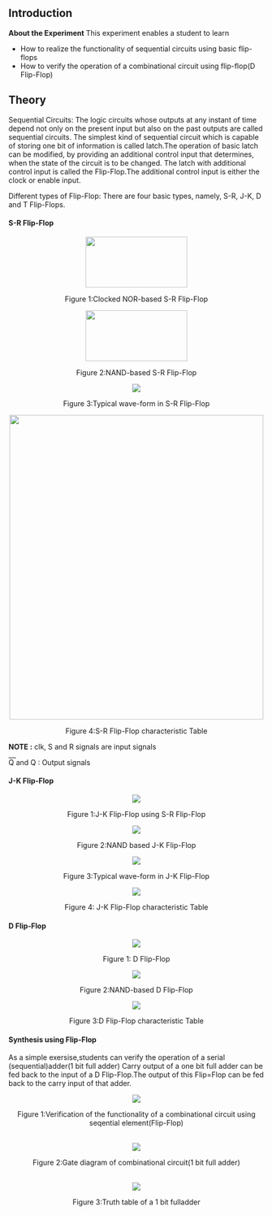 ## Introduction

**About the Experiment**
This experiment enables a student to learn
- How to realize the functionality of sequential circuits using basic flip-flops
- How to verify the operation of a combinational circuit using flip-flop(D Flip-Flop)

## Theory

Sequential Circuits: The logic circuits whose outputs at any instant of time depend not only on the present input but also
on the past outputs are called sequential circuits. The simplest kind of sequential circuit which is capable of storing one bit of information is called latch.The operation of basic latch can be modified, by providing an additional control input that determines, when the state of the circuit is to be changed. The latch with additional control input is called the Flip-Flop.The additional control input is either the clock or enable input.
	
Different types of Flip-Flop: There are four basic types, namely, S-R, J-K, D and T Flip-Flops. 
			 
#### S-R Flip-Flop 

<div align="center">
  <img src="images/SRFF.jpg" style="width:200px;height:100px"/> 
    <p>Figure 1:Clocked NOR-based S-R Flip-Flop                            
</div>
<div align="center">
  <img src="images/srff1.jpg" style="width:200px;height:100px" /> 
    <p>Figure 2:NAND-based S-R Flip-Flop
                          
</div>
<div align="center">
  <img src="images/typical waveform 1.jpg" /> 
    <p>Figure 3:Typical wave-form in S-R Flip-Flop
</div>
<div align="center">
  <img src="images/srff char table.jpg" style="width:500px;height:600px" /> 
    <p>Figure 4:S-R Flip-Flop characteristic Table
</div>

**NOTE :** clk, S and R signals are input signals 
                             
<font style="text-decoration:overline"> Q </font> and Q  : Output signals
                            

#### J-K Flip-Flop 

<div align="center">
    <img src="images/JKFF.jpg" /> 
    <p>Figure 1:J-K Flip-Flop using S-R Flip-Flop</p>
                         
   </div>
                            
<div align="center">
    <img src="images/jkff1.jpg" /> 
  <p>Figure 2:NAND based J-K Flip-Flop </p>
                           
</div>
<div align="center">
    <img src="images/typical waveform 2.jpg" /> 
      <p>Figure 3:Typical wave-form in J-K Flip-Flop </p>
</div>
                           
<div align="center">
  <img src="images/jkff char table.jpg" /> 
    <p>Figure 4:&nbsp;J-K Flip-Flop characteristic Table<p>
</div>
        
        
####  D Flip-Flop 
                            
  <div align="center">
                            <img src="images/dff.jpg" />
                            <p>
                            Figure 1:&nbsp;D Flip-Flop</p>
                            </div>
                          <div align="center">
                            <img src="images/dff1.jpg" /> 
                            <p>
                            Figure 2:NAND-based D Flip-Flop </p>
                           </div>
                          <div align="center">
                            <img src="images/function table of dff.jpg" /> 
                           <p> Figure 3:D Flip-Flop characteristic Table</p>
                            </div>
                            
#### Synthesis using Flip-Flop  

As a simple exersise,students can verify the operation of a serial (sequential)adder(1 bit full adder) Carry output of a one bit full adder can be fed back to the input of a D Flip-Flop.The output of this Flip=Flop can be fed back to the carry input of that adder.

  <div align="center">
                            <img src="images/1.jpg" />
                             <br />
                           <p>Figure 1:Verification of the functionality of a combinational circuit using seqential element(Flip-Flop)</p>
                            </div>
            	<br/>
				
<div align="center">
                            <img src="images/exp8-synthesis.jpg" />
                             <br />
                            <p>Figure 2:Gate diagram of combinational circuit(1 bit full adder)</p>
                            </div>
							<br />
  <div align="center">
                            <img src="images/truth table 1 bit.jpg" />
                             <br />
                           <p> Figure 3:Truth table of a 1 bit fulladder      </p>                      
   </div>